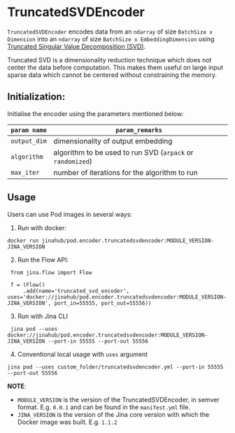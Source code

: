 # TruncatedSVDEncoder

`TruncatedSVDEncoder` encodes data from an `ndarray` of size `BatchSize x Dimension` into an `ndarray` of size `BatchSize x EmbeddingDimension` using [Truncated Singular Value Decomposition (SVD)](https://scikit-learn.org/stable/modules/generated/sklearn.decomposition.TruncatedSVD.html).

Truncated SVD is a dimensionality reduction technique which does not center the data before computation. This makes them useful on large input sparse data which cannot be centered without constraining the memory.


## Initialization:

Initialise the encoder using the parameters mentioned below:

| `param name`    | `param_remarks`                                           |
| --------------- | ----------------------------------------------------------|
| `output_dim`    | dimensionality of output embedding                        |
| `algorithm`     | algorithm to be used to run SVD (`arpack` or `randomized`)|
| `max_iter`      | number of iterations for the algorithm to run             |

## Usage

Users can use Pod images in several ways:

1. Run with docker:

```
docker run jinahub/pod.encoder.truncatedsvdencoder:MODULE_VERSION-JINA_VERSION
```

2. Run the Flow API:

```
 from jina.flow import Flow

 f = (Flow()
     .add(name='truncated_svd_encoder', uses='docker://jinahub/pod.encoder.truncatedsvdencoder:MODULE_VERSION-JINA_VERSION', port_in=55555, port_out=55556))
```

3. Run with Jina CLI

```
 jina pod --uses docker://jinahub/pod.encoder.truncatedsvdencoder:MODULE_VERSION-JINA_VERSION --port-in 55555 --port-out 55556
```

4. Conventional local usage with `uses` argument

```
jina pod --uses custom_folder/truncatedsvdencoder.yml --port-in 55555 --port-out 55556
```

**NOTE**:

- `MODULE_VERSION` is the version of the TruncatedSVDEncoder, in semver format. E.g. `0.0.1` and can be found in the `manifest.yml` file.
- `JINA_VERSION` is the version of the Jina core version with which the Docker image was built. E.g. `1.1.2`
